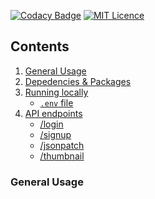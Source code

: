 [![Codacy Badge](https://api.codacy.com/project/badge/Grade/52e468bf2bfb43df83c98caecdf08c7c)](https://app.codacy.com/app/ImRaviTejaG/SocialCops?utm_source=github.com&utm_medium=referral&utm_content=ImRaviTejaG/SocialCops&utm_campaign=Badge_Grade_Dashboard)
[![MIT Licence](https://badges.frapsoft.com/os/mit/mit.png?v=103)](https://opensource.org/licenses/mit-license.php)

## Contents
1. [General Usage](#general-usage)
2. [Depedencies & Packages](#dependencies--packages)
3. [Running locally](#running-locally)
    - [`.env` file](#env-file)
4. [API endpoints](#api-endpoints)
    - [/login](#login)
    - [/signup](#signup)
    - [/jsonpatch](#jsonpatch)
    - [/thumbnail](#thumbnail)

### General Usage
